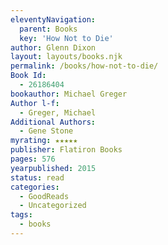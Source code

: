 ```yaml
---
eleventyNavigation:
  parent: Books
  key: 'How Not to Die'
author: Glenn Dixon
layout: layouts/books.njk
permalink: /books/how-not-to-die/
Book Id:
  - 26186404
bookauthor: Michael Greger
Author l-f:
  - Greger, Michael
Additional Authors:
  - Gene Stone
myrating: ★★★★★
publisher: Flatiron Books
pages: 576
yearpublished: 2015
status: read
categories:
  - GoodReads
  - Uncategorized
tags:
  - books
---
```

